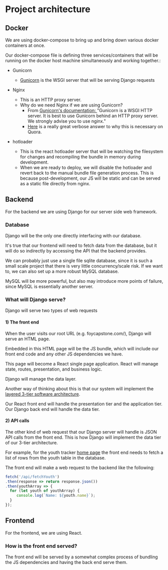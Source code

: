 # Project architecture

## Docker

We are using docker-compose to bring up and bring down various docker containers at once.

Our docker-compose file is defining three services/containers that will be running on the docker host machine simultaneously and working together.:

* Gunicorn
	* [Gunicorn](http://gunicorn.org) is the WSGI server that will be serving Django requests
* Nginx
	* This is an HTTP proxy server.
	* Why do we need Nginx if we are using Gunicorn?
		*  From [Gunicorn's documentation: ](http://gunicorn.org/#deployment) "Gunicorn is a WSGI HTTP server. It is best to use Gunicorn behind an HTTP proxy server. We strongly advise you to use nginx."
		*  [Here](https://www.quora.com/What-are-the-differences-between-nginx-and-gunicorn/answer/Pramod-Lakshmanan?srid=8kxz) is a really great verbose answer to why this is necessary on Quora.
		


* hotloader
	* This is the react hotloader server that will be watching the filesystem for changes and recompiling the bundle in memory during development.
	* When we are ready to deploy, we will disable the hotloader and revert back to the manual bundle file generation process. This is because post-development, our JS will be static and can be served as a static file directly from nginx.

## Backend

For the backend we are using Django for our server side web framework. 

### Database

Django will be the only one directly interfacing with our database.

It's true that our frontend will need to fetch data from the database, but it will do so indirectly by accessing the API that the backend provides.

We can probably just use a single file sqlite database, since it is such a small scale project that there is very little concurrency/scale risk. If we want to, we can also set up a more robust MySQL database.

MySQL will be more powerful, but also may introduce more points of failure, since MySQL is essentially another server.

### What will Django serve?

Django will serve two types of web requests

#### 1) The front end

When the user visits our root URL (e.g. foycapstone.com/), Django will serve an HTML page.

Embedded in this HTML page will be the JS bundle, which will include our front end code and any other JS dependencies we have. 

This page will become a React single page application. React will manage state, routes, presentation, and business logic.

Django will manage the data layer.

Another way of thinking about this is that our system will implement the [layered 3-tier software architecture](http://www.hanselman.com/blog/AReminderOnThreeMultiTierLayerArchitectureDesignBroughtToYouByMyLateNightFrustrations.aspx).

Our React front end will handle the presentation tier and the application tier.
Our Django back end will handle the data tier.

#### 2) API calls

The other kind of web request that our Django server will handle is JSON API calls from the front end. This is how Django will implement the data tier of our 3-tier architecture.

For example, for the youth tracker [home page](https://tessaev1.wixsite.com/youthhaven) the front end needs to fetch a list of rows from the youth table in the database.

The front end will make a web request to the backend like the following:

```javascript
fetch('/api/fetchYouth')
.then(response => return response.json())
.then(youthArray => {
  for (let youth of youthArray) {
     console.log(`Name: ${youth.name}`);
  }
});
```

## Frontend

For the frontend, we are using React.

### How is the front end served?

The front end will be served by a somewhat complex process of bundling the JS dependencies and having the back end serve them.

